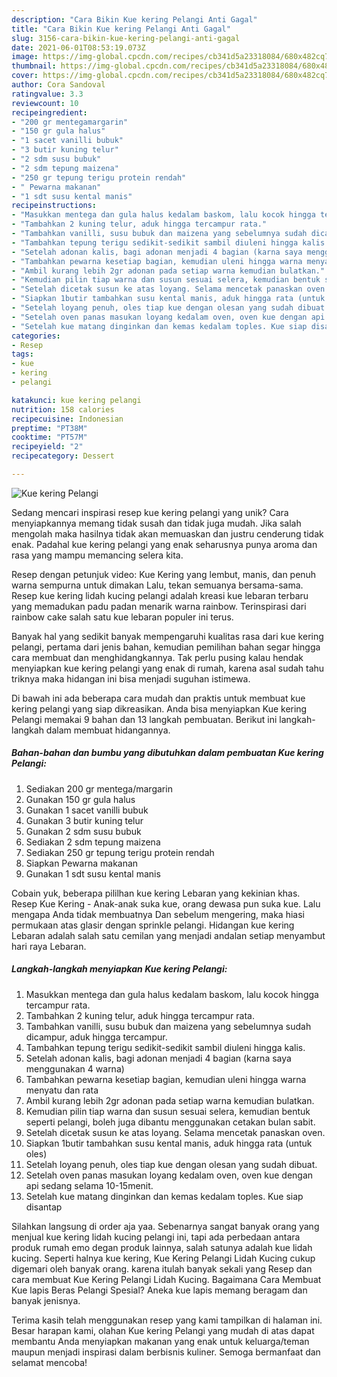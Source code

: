 ```yaml
---
description: "Cara Bikin Kue kering Pelangi Anti Gagal"
title: "Cara Bikin Kue kering Pelangi Anti Gagal"
slug: 3156-cara-bikin-kue-kering-pelangi-anti-gagal
date: 2021-06-01T08:53:19.073Z
image: https://img-global.cpcdn.com/recipes/cb341d5a23318084/680x482cq70/kue-kering-pelangi-foto-resep-utama.jpg
thumbnail: https://img-global.cpcdn.com/recipes/cb341d5a23318084/680x482cq70/kue-kering-pelangi-foto-resep-utama.jpg
cover: https://img-global.cpcdn.com/recipes/cb341d5a23318084/680x482cq70/kue-kering-pelangi-foto-resep-utama.jpg
author: Cora Sandoval
ratingvalue: 3.3
reviewcount: 10
recipeingredient:
- "200 gr mentegamargarin"
- "150 gr gula halus"
- "1 sacet vanilli bubuk"
- "3 butir kuning telur"
- "2 sdm susu bubuk"
- "2 sdm tepung maizena"
- "250 gr tepung terigu protein rendah"
- " Pewarna makanan"
- "1 sdt susu kental manis"
recipeinstructions:
- "Masukkan mentega dan gula halus kedalam baskom, lalu kocok hingga tercampur rata."
- "Tambahkan 2 kuning telur, aduk hingga tercampur rata."
- "Tambahkan vanilli, susu bubuk dan maizena yang sebelumnya sudah dicampur, aduk hingga tercampur."
- "Tambahkan tepung terigu sedikit-sedikit sambil diuleni hingga kalis."
- "Setelah adonan kalis, bagi adonan menjadi 4 bagian (karna saya menggunakan 4 warna)"
- "Tambahkan pewarna kesetiap bagian, kemudian uleni hingga warna menyatu dan rata"
- "Ambil kurang lebih 2gr adonan pada setiap warna kemudian bulatkan."
- "Kemudian pilin tiap warna dan susun sesuai selera, kemudian bentuk seperti pelangi, boleh juga dibantu menggunakan cetakan bulan sabit."
- "Setelah dicetak susun ke atas loyang. Selama mencetak panaskan oven."
- "Siapkan 1butir tambahkan susu kental manis, aduk hingga rata (untuk oles)"
- "Setelah loyang penuh, oles tiap kue dengan olesan yang sudah dibuat."
- "Setelah oven panas masukan loyang kedalam oven, oven kue dengan api sedang selama 10-15menit."
- "Setelah kue matang dinginkan dan kemas kedalam toples. Kue siap disantap"
categories:
- Resep
tags:
- kue
- kering
- pelangi

katakunci: kue kering pelangi 
nutrition: 158 calories
recipecuisine: Indonesian
preptime: "PT38M"
cooktime: "PT57M"
recipeyield: "2"
recipecategory: Dessert

---
```



![Kue kering Pelangi](https://img-global.cpcdn.com/recipes/cb341d5a23318084/680x482cq70/kue-kering-pelangi-foto-resep-utama.jpg)

Sedang mencari inspirasi resep kue kering pelangi yang unik? Cara menyiapkannya memang tidak susah dan tidak juga mudah. Jika salah mengolah maka hasilnya tidak akan memuaskan dan justru cenderung tidak enak. Padahal kue kering pelangi yang enak seharusnya punya aroma dan rasa yang mampu memancing selera kita.

Resep dengan petunjuk video: Kue Kering yang lembut, manis, dan penuh warna sempurna untuk dimakan Lalu, tekan semuanya bersama-sama. Resep kue kering lidah kucing pelangi adalah kreasi kue lebaran terbaru yang memadukan padu padan menarik warna rainbow. Terinspirasi dari rainbow cake salah satu kue lebaran populer ini terus.

Banyak hal yang sedikit banyak mempengaruhi kualitas rasa dari kue kering pelangi, pertama dari jenis bahan, kemudian pemilihan bahan segar hingga cara membuat dan menghidangkannya. Tak perlu pusing kalau hendak menyiapkan kue kering pelangi yang enak di rumah, karena asal sudah tahu triknya maka hidangan ini bisa menjadi suguhan istimewa.


Di bawah ini ada beberapa cara mudah dan praktis untuk membuat kue kering pelangi yang siap dikreasikan. Anda bisa menyiapkan Kue kering Pelangi memakai 9 bahan dan 13 langkah pembuatan. Berikut ini langkah-langkah dalam membuat hidangannya.

<!--inarticleads1-->

##### Bahan-bahan dan bumbu yang dibutuhkan dalam pembuatan Kue kering Pelangi:

1. Sediakan 200 gr mentega/margarin
1. Gunakan 150 gr gula halus
1. Gunakan 1 sacet vanilli bubuk
1. Gunakan 3 butir kuning telur
1. Gunakan 2 sdm susu bubuk
1. Sediakan 2 sdm tepung maizena
1. Sediakan 250 gr tepung terigu protein rendah
1. Siapkan  Pewarna makanan
1. Gunakan 1 sdt susu kental manis


Cobain yuk, beberapa pililhan kue kering Lebaran yang kekinian khas. Resep Kue Kering - Anak-anak suka kue, orang dewasa pun suka kue. Lalu mengapa Anda tidak membuatnya Dan sebelum mengering, maka hiasi permukaan atas glasir dengan sprinkle pelangi. Hidangan kue kering Lebaran adalah salah satu cemilan yang menjadi andalan setiap menyambut hari raya Lebaran. 

<!--inarticleads2-->

##### Langkah-langkah menyiapkan Kue kering Pelangi:

1. Masukkan mentega dan gula halus kedalam baskom, lalu kocok hingga tercampur rata.
1. Tambahkan 2 kuning telur, aduk hingga tercampur rata.
1. Tambahkan vanilli, susu bubuk dan maizena yang sebelumnya sudah dicampur, aduk hingga tercampur.
1. Tambahkan tepung terigu sedikit-sedikit sambil diuleni hingga kalis.
1. Setelah adonan kalis, bagi adonan menjadi 4 bagian (karna saya menggunakan 4 warna)
1. Tambahkan pewarna kesetiap bagian, kemudian uleni hingga warna menyatu dan rata
1. Ambil kurang lebih 2gr adonan pada setiap warna kemudian bulatkan.
1. Kemudian pilin tiap warna dan susun sesuai selera, kemudian bentuk seperti pelangi, boleh juga dibantu menggunakan cetakan bulan sabit.
1. Setelah dicetak susun ke atas loyang. Selama mencetak panaskan oven.
1. Siapkan 1butir tambahkan susu kental manis, aduk hingga rata (untuk oles)
1. Setelah loyang penuh, oles tiap kue dengan olesan yang sudah dibuat.
1. Setelah oven panas masukan loyang kedalam oven, oven kue dengan api sedang selama 10-15menit.
1. Setelah kue matang dinginkan dan kemas kedalam toples. Kue siap disantap


Silahkan langsung di order aja yaa. Sebenarnya sangat banyak orang yang menjual kue kering lidah kucing pelangi ini, tapi ada perbedaan antara produk rumah emo degan produk lainnya, salah satunya adalah kue lidah kucing. Seperti halnya kue kering, Kue Kering Pelangi Lidah Kucing cukup digemari oleh banyak orang. karena itulah banyak sekali yang Resep dan cara membuat Kue Kering Pelangi Lidah Kucing. Bagaimana Cara Membuat Kue lapis Beras Pelangi Spesial? Aneka kue lapis memang beragam dan banyak jenisnya. 

Terima kasih telah menggunakan resep yang kami tampilkan di halaman ini. Besar harapan kami, olahan Kue kering Pelangi yang mudah di atas dapat membantu Anda menyiapkan makanan yang enak untuk keluarga/teman maupun menjadi inspirasi dalam berbisnis kuliner. Semoga bermanfaat dan selamat mencoba!
